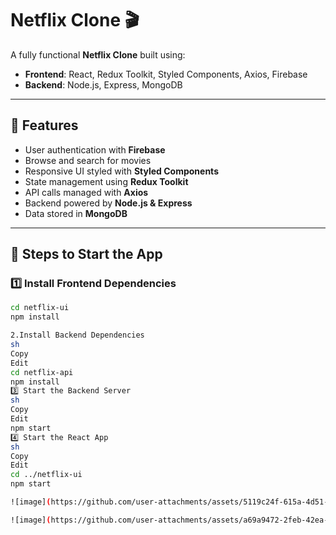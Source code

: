 # Netflix Clone 🎬

A fully functional **Netflix Clone** built using:

- **Frontend**: React, Redux Toolkit, Styled Components, Axios, Firebase  
- **Backend**: Node.js, Express, MongoDB  

---

## 🚀 Features
- User authentication with **Firebase**
- Browse and search for movies
- Responsive UI styled with **Styled Components**
- State management using **Redux Toolkit**
- API calls managed with **Axios**
- Backend powered by **Node.js & Express**
- Data stored in **MongoDB**

---

## 📌 Steps to Start the App  

### **1️⃣ Install Frontend Dependencies**
```sh
cd netflix-ui
npm install

2.Install Backend Dependencies
sh
Copy
Edit
cd netflix-api
npm install
3️⃣ Start the Backend Server
sh
Copy
Edit
npm start
4️⃣ Start the React App
sh
Copy
Edit
cd ../netflix-ui
npm start

![image](https://github.com/user-attachments/assets/5119c24f-615a-4d51-bee8-b9d56c601149)

![image](https://github.com/user-attachments/assets/a69a9472-2feb-42ea-91ba-f48a707a9a43)



